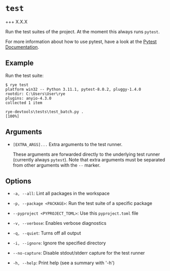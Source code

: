 # `test`

+++ X.X.X

Run the test suites of the project. At the moment this always runs `pytest`.

For more information about how to use pytest, have a look at the
[Pytest Documentation](https://docs.pytest.org/en/8.0.x/).

## Example

Run the test suite:

```
$ rye test
platform win32 -- Python 3.11.1, pytest-8.0.2, pluggy-1.4.0
rootdir: C:\Users\User\rye
plugins: anyio-4.3.0
collected 1 item

rye-devtools\tests\test_batch.py .                                            [100%] 
```

## Arguments

* `[EXTRA_ARGS]...` Extra arguments to the test runner.

    These arguments are forwarded directly to the underlying test runner (currently
    always `pytest`).  Note that extra arguments must be separated from other arguments
    with the `--` marker.

## Options

* `-a, --all`: Lint all packages in the workspace

* `-p, --package <PACKAGE>`: Run the test suite of a specific package

* `--pyproject <PYPROJECT_TOML>`: Use this `pyproject.toml` file

* `-v, --verbose`: Enables verbose diagnostics

* `-q, --quiet`: Turns off all output

* `-i, --ignore`: Ignore the specified directory

* `--no-capture`: Disable stdout/stderr capture for the test runner

* `-h, --help`: Print help (see a summary with '-h')